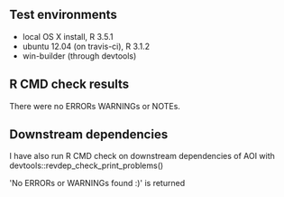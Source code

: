 ## Test environments
* local OS X install, R 3.5.1
* ubuntu 12.04 (on travis-ci), R 3.1.2
* win-builder (through devtools)

## R CMD check results
There were no ERRORs WARNINGs or NOTEs. 

## Downstream dependencies
I have also run R CMD check on downstream dependencies of AOI with devtools::revdep_check_print_problems() 

'No ERRORs or WARNINGs found :)' is returned

